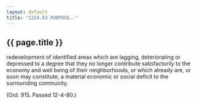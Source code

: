 ```yaml
---
layout: default 
title: "1224.03 PURPOSE.."
---
```


{{ page.title }}
----------------
redevelopment of identified areas which are lagging, deteriorating or
depressed to a degree that they no longer contribute satisfactorily to
the economy and well being of their neighborhoods, or which already are,
or soon may constitute, a material economic or social deficit to the
surrounding community.

(Ord. 915. Passed 12-4-80.)
